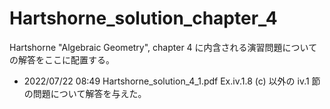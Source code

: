# Hartshorne_solution_chapter_4

Hartshorne "Algebraic Geometry", chapter 4 に内含される演習問題についての解答をここに配置する。

* 2022/07/22 08:49 Hartshorne_solution_4_1.pdf Ex.iv.1.8 (c) 以外の iv.1 節の問題について解答を与えた。
